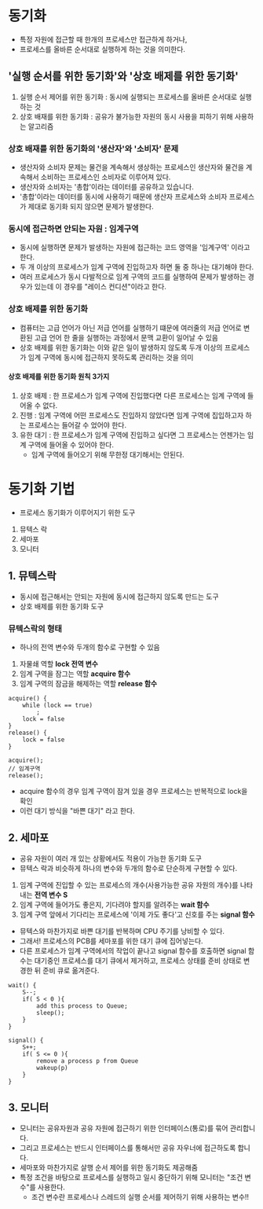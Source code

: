 # 동기화
- 특정 자원에 접근할 때 한개의 프로세스만 접근하게 하거나,
- 프로세스를 올바른 순서대로 실행하게 하는 것을 의미한다.

## '실행 순서를 위한 동기화'와 '상호 배제를 위한 동기화'
1. 실행 순서 제어를 위한 동기화 : 동시에 실행되는 프로세스를 올바른 순서대로 실행하는 것
2. 상호 배재를 위한 동기화 : 공유가 불가능한 자원의 동시 사용을 피하기 위해 사용하는 알고리즘

### 상호 배재를 위한 동기화의 '생산자'와 '소비자' 문제
- 생산자와 소비자 문제는 물건을 계속해서 생상하는 프로세스인 생산자와 물건을 계속해서 소비하는 프로세스인 소비자로 이루어져 있다.
- 생산자와 소비자는 '총합'이라는 데이터를 공유하고 있습니다.
- '총합'이라는 데이터를 동시에 사용하기 때문에 생산자 프로세스와 소비자 프로세스가 제대로 동기화 되지 않으면 문제가 발생한다.

### 동시에 접근하면 안되는 자원 : 임계구역
- 동시에 실행하면 문제가 발생하는 자원에 접근하는 코드 영역을 '임계구역' 이라고 한다.
- 두 개 이상의 프로세스가 임계 구역에 진입하고자 하면 둘 중 하나는 대기해야 한다.
- 여러 프로세스가 동시 다발적으로 임계 구역의 코드를 실행하여 문제가 발생하는 경우가 있는데 이 경우를 "레이스 컨디션"이라고 한다.

### 상호 배제를 위한 동기화
- 컴퓨터는 고급 언어가 아닌 저급 언어를 실행하기 떄문에 여러줄의 저급 언어로 변환된 고급 언어 한 줄을 실행하는 과정에서 문맥 교환이 일어날 수 있음
- 상호 배제를 위한 동기화는 이와 같은 일이 발생하지 않도록 두개 이상의 프로세스가 임계 구역에 동시에 접근하지 못하도록 관리하는 것을 의미
#### 상호 배제를 위한 동기화 원칙 3가지
1. 상호 배제 : 한 프로세스가 임계 구역에 진입했다면 다른 프로세스는 임계 구역에 들어올 수 없다.
2. 진행 : 임계 구역에 어떤 프로세스도 진입하지 않았다면 임계 구역에 집입하고자 하는 프로세스는 들어갈 수 었어야 한다. 
3. 유한 대기 : 한 프로세스가 임계 구역에 진입하고 싶다면 그 프로세스는 언젠가는 임계 구역에 들어올 수 있어야 한다.
    - 임계 구역에 들어오기 위해 무한정 대기해서는 안된다.

# 동기화 기법
- 프로세스 동기화가 이루어지기 위한 도구
1. 뮤텍스 락
2. 세마포
3. 모니터 

## 1. 뮤텍스락
- 동시에 접근해서는 안되는 자원에 동시에 접근하지 않도록 만드는 도구
- 상호 배제를 위한 동기화 도구

### 뮤텍스락의 형태
- 하나의 전역 변수와 두개의 함수로 구현할 수 있음
1. 자물쇄 역할 **lock 전역 변수**
2. 임계 구역을 잠그는 역할 **acquire 함수**
3. 임계 구역의 잠금을 해제하는 역할 **release 함수**
~~~
acquire() {
    while (lock == true)
        ;
    lock = false
}
release() {
    lock = false
}

acquire();
// 임계구역
release();
~~~
- acquire 함수의 경우 임계 구역이 잠겨 있을 경우 프로세스는 반복적으로 lock을 확인
- 이런 대기 방식을 "바쁜 대기" 라고 한다.

## 2. 세마포
- 공유 자원이 여러 개 있는 상황에서도 적용이 가능한 동기화 도구
- 뮤텍스 락과 비슷하게 하나의 변수와 두개의 함수로 단순하게 구현할 수 있다.
1. 임계 구역에 진입할 수 있는 프로세스의 개수(사용가능한 공유 자원의 개수)를 나타내는 **전역 변수 S**
2. 임계 구역에 들어가도 좋은지, 기다려야 할지를 알려주는 **wait 함수**
3. 임계 구역 앞에서 기다리는 프로세스에 '이제 가도 좋다'고 신호를 주는 **signal 함수**
- 뮤텍스와 마찬가지로 바쁜 대기를 반복하며 CPU 주기를 낭비할 수 있다.
- 그래서! 프로세스의 PCB를 세마포를 위한 대기 큐에 집어넣는다.
- 다른 프로세스가 임계 구역에서의 작업이 끝나고 signal 함수를 호출하면 signal 함수는 대기중인 프로세스를 대기 큐에서 제거하고, 프로세스 상태를 준비 상태로 변경한 뒤 준비 큐로 옮겨준다.
~~~
wait() {
    S--;
    if( S < 0 ){
        add this process to Queue;
        sleep();
    }
}

signal() {
    S++;
    if( S <= 0 ){
        remove a process p from Queue
        wakeup(p)
    }
}
~~~

## 3. 모니터
- 모니터는 공유자원과 공유 자원에 접근하기 위한 인터페이스(통로)를 묶어 관리합니다.
- 그리고 프로세스는 반드시 인터페이스를 통해서만 공유 자우너에 접근하도록 합니다.
- 세마포와 마찬가지로 살행 순서 제어를 위한 동기화도 제공해줌
- 특정 조건을 바탕으로 프로세스를 실행하고 일시 중단하기 위해 모니터는 "조건 변수"를 사용한다.
    - 조건 변수란 프로세스나 스레드의 실행 순서를 제어하기 위해 사용하는 변수!!